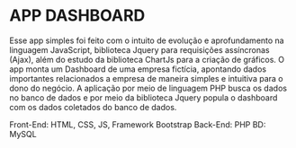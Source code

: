 # APP DASHBOARD
Esse app simples foi feito com o intuito de evolução e aprofundamento na linguagem JavaScript, biblioteca Jquery 
para requisições assíncronas (Ajax), além do estudo da biblioteca ChartJs para a criação de gráficos.
O app monta um Dashboard de uma empresa fictícia, apontando dados importantes relacionados a empresa de maneira
simples e intuitiva para o dono do negócio.
A aplicação por meio de linguagem PHP busca os dados no banco de dados e por meio da biblioteca Jquery popula
o dashboard com os dados coletados do banco de dados.

Front-End: HTML, CSS, JS, Framework Bootstrap
Back-End: PHP
BD: MySQL
